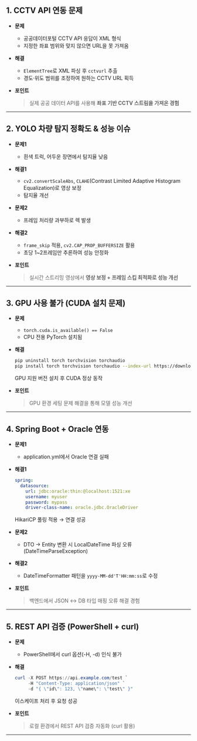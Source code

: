 
## 1. CCTV API 연동 문제
- **문제**  
  - 공공데이터포털 CCTV API 응답이 XML 형식  
  - 지정한 좌표 범위와 맞지 않으면 URL을 못 가져옴  

- **해결**  
  - `ElementTree`로 XML 파싱 후 `cctvurl` 추출  
  - 경도·위도 범위를 조정하여 원하는 CCTV URL 획득  

- **포인트**  
  > 실제 공공 데이터 API를 사용해 **좌표 기반 CCTV 스트림을 가져온 경험**  

---

## 2. YOLO 차량 탐지 정확도 & 성능 이슈
- **문제1**  
  - 흰색 트럭, 어두운 장면에서 탐지율 낮음  

- **해결1**  
  - `cv2.convertScaleAbs`, `CLAHE`(Contrast Limited Adaptive Histogram Equalization)로 영상 보정  
  - 탐지율 개선  

- **문제2**  
  - 프레임 처리량 과부하로 렉 발생  

- **해결2**  
  - `frame_skip` 적용, `cv2.CAP_PROP_BUFFERSIZE` 활용  
  - 초당 1~2프레임만 추론하여 성능 안정화  

- **포인트**  
  > 실시간 스트리밍 영상에서 **영상 보정 + 프레임 스킵 최적화로 성능 개선**  

---

## 3. GPU 사용 불가 (CUDA 설치 문제)
- **문제**  
  - `torch.cuda.is_available() == False`  
  - CPU 전용 PyTorch 설치됨  

- **해결**  
  ```bash
  pip uninstall torch torchvision torchaudio
  pip install torch torchvision torchaudio --index-url https://download.pytorch.org/whl/cu118
  ```
  GPU 지원 버전 설치 후 CUDA 정상 동작  

- **포인트**  
  > GPU 환경 세팅 문제 해결을 통해 모델 성능 개선  

---

## 4. Spring Boot + Oracle 연동
- **문제1**  
  - application.yml에서 Oracle 연결 실패  

- **해결1**  
  ```yaml
  spring:
    datasource:
      url: jdbc:oracle:thin:@localhost:1521:xe
      username: myuser
      password: mypass
      driver-class-name: oracle.jdbc.OracleDriver
  ```
  HikariCP 풀링 적용 → 연결 성공  

- **문제2**  
  - DTO → Entity 변환 시 LocalDateTime 파싱 오류 (DateTimeParseException)  

- **해결2**  
  - DateTimeFormatter 패턴을 `yyyy-MM-dd'T'HH:mm:ss`로 수정  

- **포인트**  
  > 백엔드에서 JSON ↔ DB 타입 매핑 오류 해결 경험  

---

## 5. REST API 검증 (PowerShell + curl)
- **문제**  
  - PowerShell에서 curl 옵션(-H, -d) 인식 불가  

- **해결**  
  ```powershell
  curl -X POST https://api.example.com/test `
       -H "Content-Type: application/json" `
       -d "{ \"id\": 123, \"name\": \"test\" }"
  ```
  이스케이프 처리 후 요청 성공  

- **포인트**  
  > 로컬 환경에서 REST API 검증 자동화 (curl 활용)  

---

